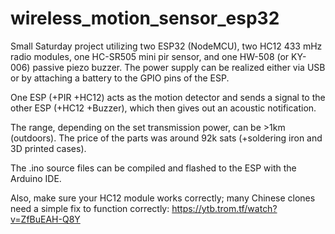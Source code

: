 # wireless_motion_sensor_esp32
Small Saturday project utilizing two ESP32 (NodeMCU), two HC12 433 mHz radio modules, one HC-SR505 mini pir sensor, and one HW-508 (or KY-006) passive piezo buzzer. The power supply can be realized either via USB or by attaching a battery to the GPIO pins of the ESP.

One ESP (+PIR +HC12) acts as the motion detector and sends a signal to the other ESP (+HC12 +Buzzer), which then gives out an acoustic notification.

The range, depending on the set transmission power, can be >1km (outdoors). The price of the parts was around 92k sats (+soldering iron and 3D printed cases).

The .ino source files can be compiled and flashed to the ESP with the Arduino IDE.

Also, make sure your HC12 module works correctly; many Chinese clones need a simple fix to function correctly:
https://ytb.trom.tf/watch?v=ZfBuEAH-Q8Y
